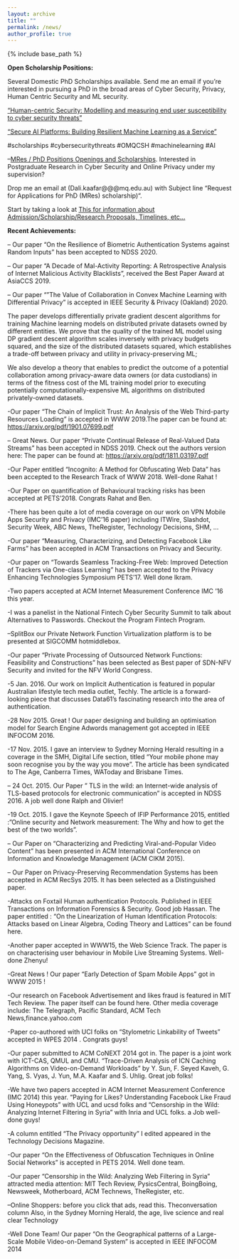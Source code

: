 ```yaml
---
layout: archive
title: ""
permalink: /news/
author_profile: true
---
```


{% include base_path %}


**Open Scholarship Positions:**

Several Domestic PhD Scholarships available. Send me an email if you’re interested in pursuing a PhD in the broad areas of Cyber Security, Privacy, Human Centric Security and ML security.

[“Human-centric Security: Modelling and measuring end user susceptibility to cyber security threats”](https://www.mq.edu.au/research/phd-and-research-degrees/scholarships/scholarship-search/data/human-centric-security-modelling-and-measuring-end-user-susceptibility-to-cyber-security-threats)

[“Secure AI Platforms: Building Resilient Machine Learning as a Service”](https://www.mq.edu.au/research/phd-and-research-degrees/scholarships/scholarship-search/data/secure-ai-platforms-building-resilient-machine-learning-as-a-service)

#scholarships #cybersecuritythreats #OMQCSH #machinelearning #AI

 
–[MRes / PhD  Positions Openings and Scholarships](https://research.csiro.au/ng/about-us/people/dali-kaafar/interested-pursuing-phd-cyber-security-privacy-sydney/). Interested in Postgraduate Research in Cyber Security and Online Privacy under my supervision?

Drop me an email at (Dali.kaafar\@\@\@mq.edu.au)  with Subject line “Request for Applications for PhD (MRes) scholarship)“.

Start by taking a look at [This for information about Admission/Scholarship/Research Proposals, Timelines, etc…](https://research.csiro.au/ng/about-us/people/dali-kaafar/interested-pursuing-phd-cyber-security-privacy-sydney/) 


**Recent Achievements:**

– Our paper “On the Resilience of Biometric Authentication Systems against Random Inputs” has been accepted to NDSS 2020.

– Our paper “A Decade of Mal-Activity Reporting: A Retrospective Analysis of Internet Malicious Activity Blacklists”, received the Best Paper Award at AsiaCCS 2019.

– Our paper “”The Value of Collaboration in Convex Machine Learning with Differential Privacy” is accepted in IEEE Security & Privacy (Oakland) 2020.

The paper develops differentially private gradient descent algorithms for training Machine learning models on distributed private datasets owned by different entities. We prove that the quality of the trained ML model using DP gradient descent algorithm scales inversely with privacy budgets squared, and the size of the distributed datasets squared, which establishes a trade-off between privacy and utility in privacy-preserving ML;

We also develop a theory that enables to predict the outcome of a potential collaboration among privacy-aware data owners (or data custodians) in terms of the fitness cost of the ML training model prior to executing potentially computationally-expensive ML algorithms on distributed privately-owned datasets.

-Our paper “The Chain of Implicit Trust: An Analysis of the Web Third-party Resources Loading” is accepted in WWW 2019.The paper can be found at: https://arxiv.org/pdf/1901.07699.pdf

– Great News. Our paper “Private Continual Release of Real-Valued Data Streams” has been accepted in NDSS 2019. Check out the authors version here: The paper can be found at: https://arxiv.org/pdf/1811.03197.pdf

-Our Paper entitled “Incognito: A Method for Obfuscating Web Data” has been accepted to the Research Track of WWW 2018. Well-done Rahat !

-Our Paper on quantification of Behavioural tracking risks has been accepted at PETS’2018. Congrats Rahat and Ben.

-There has been quite a lot of media coverage on our work on VPN Mobile Apps Security and Privacy (IMC’16 paper) including ITWire, Slashdot, Security Week, ABC News, TheRegister, Technology Decisions, SHM, …

-Our paper “Measuring, Characterizing, and Detecting Facebook Like Farms” has been accepted in ACM Transactions on Privacy and Security.

-Our paper on “Towards Seamless Tracking-Free Web: Improved Detection of Trackers via One-class Learning” has been accepted to the Privacy Enhancing Technologies Symposium PETS’17. Well done Ikram.

-Two papers accepted at ACM Internet Measurement Conference IMC ’16 this year.

-I was a panelist in the National Fintech Cyber Security Summit to talk about Alternatives to Passwords. Checkout the Program Fintech Program.

–SplitBox our Private Network Function Virtualization platform is to be presented at SIGCOMM hotmiddlebox.

-Our paper “Private Processing of Outsourced Network Functions: Feasibility and Constructions” has been selected as Best paper of SDN-NFV Security and invited for the NFV World Congress. 

-5 Jan. 2016. Our work on Implicit Authentication is featured in popular Australian lifestyle tech media outlet, Techly. The article is a forward-looking piece that discusses Data61’s fascinating research into the area of authentication.

-28 Nov 2015. Great ! Our paper designing and building an optimisation model for Search Engine Adwords management got accepted in IEEE INFOCOM 2016.

-17 Nov. 2015. I gave an interview to Sydney Morning Herald resulting in a coverage in the SMH, Digital Life section, titled “Your mobile phone may soon recognise you by the way you move”.  The article has been syndicated to The Age, Canberra Times, WAToday and Brisbane Times.

– 24 Oct. 2015. Our Paper ” TLS in the wild: an Internet-wide analysis of TLS-based protocols for electronic communication” is accepted in NDSS 2016. A job well done Ralph and Olivier!

-19 Oct. 2015. I gave the Keynote Speech of IFIP Performance 2015, entitled :”Online security and Network measurement: The Why and how to get the best of the two worlds”.

– Our Paper on “Characterizing and Predicting Viral-and-Popular Video Content” has been presented in ACM International Conference on Information and Knowledge Management (ACM CIKM 2015).

– Our Paper on Privacy-Preserving Recommendation Systems has been accepted in ACM RecSys 2015. It has been selected as a Distinguished paper.

-Attacks on Foxtail Human authentication Protocols. Published in IEEE Transactions on Information Forensics & Security. Good job Hassan. The paper entitled : “On the Linearization of Human Identification Protocols: Attacks based on Linear Algebra, Coding Theory and Lattices” can be found here.

-Another paper accepted in WWW15, the Web Science Track. The paper is on characterising user behaviour in Mobile Live Streaming Systems. Well-done Zhenyu!

-Great News ! Our paper “Early Detection of Spam Mobile Apps” got in WWW 2015 !

-Our research on Facebook Advertisement and likes fraud is featured in MIT Tech Review. The paper itself can be found here. Other media coverage include: The Telegraph, Pacific Standard, ACM Tech News,finance.yahoo.com

-Paper co-authored with UCI folks on “Stylometric Linkability of Tweets” accepted in WPES 2014 . Congrats guys!

-Our paper submitted to ACM CoNEXT 2014 got in. The paper is a joint work with ICT-CAS, QMUL and CMU. “Trace-Driven Analysis of ICN Caching Algorithms on Video-on-Demand Workloads” by Y. Sun, F. Seyed Kaveh, G. Yang, S. Vyas, J. Yun, M.A. Kaafar and S. Uhlig. Great job folks!

-We have two papers accepted in ACM Internet Measurement Conference (IMC 2014) this year. “Paying for Likes? Understanding Facebook Like Fraud Using Honeypots” with UCL and ucsd folks and “Censorship in the Wild: Analyzing Internet Filtering in Syria” with Inria and UCL folks. a Job well-done guys!

-A column entitled “The Privacy opportunity” I edited appeared in the Technology Decisions Magazine.

-Our paper “On the Effectiveness of Obfuscation Techniques in Online Social Networks” is accepted in PETS 2014. Well done team.

-Our paper “Censorship in the Wild: Analyzing Web Filtering in Syria” attracted media attention: MIT Tech Review, PysicsCentral, BoingBoing, Newsweek, Motherboard, ACM Technews, TheRegister, etc.

–Online Shoppers: before you click that ads, read this. Theconversation column Also, in the Sydney Morning Herald, the age, live science and real clear Technology

-Well Done Team! Our paper “On the Geographical patterns of a Large-Scale Mobile Video-on-Demand System” is accepted in IEEE INFOCOM 2014
